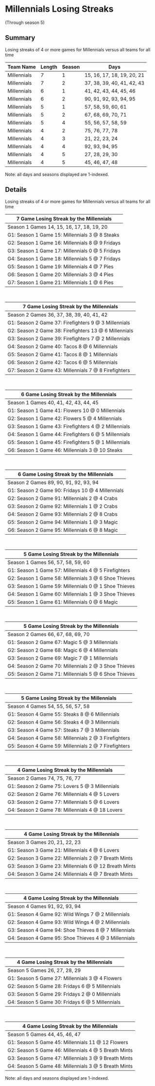 # Millennials Losing Streaks
(Through season 5)
## Summary



Losing streaks of 4 or more games for Millennials versus all teams for all time



| Team Name | Length | Season | Days |
| ----- | ----- | ----- | ----- |
| Millennials                    | 7          | 1          | 15, 16, 17, 18, 19, 20, 21 |
| Millennials                    | 7          | 2          | 37, 38, 39, 40, 41, 42, 43 |
| Millennials                    | 6          | 1          | 41, 42, 43, 44, 45, 46 |
| Millennials                    | 6          | 2          | 90, 91, 92, 93, 94, 95 |
| Millennials                    | 5          | 1          | 57, 58, 59, 60, 61 |
| Millennials                    | 5          | 2          | 67, 68, 69, 70, 71 |
| Millennials                    | 5          | 4          | 55, 56, 57, 58, 59 |
| Millennials                    | 4          | 2          | 75, 76, 77, 78 |
| Millennials                    | 4          | 3          | 21, 22, 23, 24 |
| Millennials                    | 4          | 4          | 92, 93, 94, 95 |
| Millennials                    | 4          | 5          | 27, 28, 29, 30 |
| Millennials                    | 4          | 5          | 45, 46, 47, 48 |




Note: all days and seasons displayed are 1-indexed.

## Details


Losing streaks of 4 or more games for Millennials versus all teams for all time

| 7 Game Losing Streak by the Millennials |
| ----- |
| Season 1 Games 14, 15, 16, 17, 18, 19, 20 |
| G1: Season 1 Game 15: Millennials 3  @  8 Steaks |
| G2: Season 1 Game 16: Millennials 8  @  9 Fridays |
| G3: Season 1 Game 17: Millennials 0  @  5 Fridays |
| G4: Season 1 Game 18: Millennials 5  @  7 Fridays |
| G5: Season 1 Game 19: Millennials 4  @  7 Pies |
| G6: Season 1 Game 20: Millennials 3  @  4 Pies |
| G7: Season 1 Game 21: Millennials 1  @  6 Pies |

<br />

| 7 Game Losing Streak by the Millennials |
| ----- |
| Season 2 Games 36, 37, 38, 39, 40, 41, 42 |
| G1: Season 2 Game 37: Firefighters 9  @  3 Millennials |
| G2: Season 2 Game 38: Firefighters 13 @  6 Millennials |
| G3: Season 2 Game 39: Firefighters 7  @  2 Millennials |
| G4: Season 2 Game 40: Tacos 8  @  6 Millennials |
| G5: Season 2 Game 41: Tacos 8  @  1 Millennials |
| G6: Season 2 Game 42: Tacos 6  @  5 Millennials |
| G7: Season 2 Game 43: Millennials 7  @  8 Firefighters |

<br />

| 6 Game Losing Streak by the Millennials |
| ----- |
| Season 1 Games 40, 41, 42, 43, 44, 45 |
| G1: Season 1 Game 41: Flowers 10 @  0 Millennials |
| G2: Season 1 Game 42: Flowers 5  @  4 Millennials |
| G3: Season 1 Game 43: Firefighters 4  @  2 Millennials |
| G4: Season 1 Game 44: Firefighters 6  @  5 Millennials |
| G5: Season 1 Game 45: Firefighters 5  @  1 Millennials |
| G6: Season 1 Game 46: Millennials 3  @ 10 Steaks |

<br />

| 6 Game Losing Streak by the Millennials |
| ----- |
| Season 2 Games 89, 90, 91, 92, 93, 94 |
| G1: Season 2 Game 90: Fridays 10 @  4 Millennials |
| G2: Season 2 Game 91: Millennials 2  @  4 Crabs |
| G3: Season 2 Game 92: Millennials 1  @  2 Crabs |
| G4: Season 2 Game 93: Millennials 2  @  8 Crabs |
| G5: Season 2 Game 94: Millennials 1  @  3 Magic |
| G6: Season 2 Game 95: Millennials 6  @  8 Magic |

<br />

| 5 Game Losing Streak by the Millennials |
| ----- |
| Season 1 Games 56, 57, 58, 59, 60 |
| G1: Season 1 Game 57: Millennials 4  @  5 Firefighters |
| G2: Season 1 Game 58: Millennials 3  @  6 Shoe Thieves |
| G3: Season 1 Game 59: Millennials 0  @  1 Shoe Thieves |
| G4: Season 1 Game 60: Millennials 1  @  3 Shoe Thieves |
| G5: Season 1 Game 61: Millennials 0  @  6 Magic |

<br />

| 5 Game Losing Streak by the Millennials |
| ----- |
| Season 2 Games 66, 67, 68, 69, 70 |
| G1: Season 2 Game 67: Magic 5  @  3 Millennials |
| G2: Season 2 Game 68: Magic 6  @  4 Millennials |
| G3: Season 2 Game 69: Magic 7  @  1 Millennials |
| G4: Season 2 Game 70: Millennials 2  @  3 Shoe Thieves |
| G5: Season 2 Game 71: Millennials 5  @  6 Shoe Thieves |

<br />

| 5 Game Losing Streak by the Millennials |
| ----- |
| Season 4 Games 54, 55, 56, 57, 58 |
| G1: Season 4 Game 55: Steaks 8  @  6 Millennials |
| G2: Season 4 Game 56: Steaks 4  @  3 Millennials |
| G3: Season 4 Game 57: Steaks 7  @  3 Millennials |
| G4: Season 4 Game 58: Millennials 2  @  3 Firefighters |
| G5: Season 4 Game 59: Millennials 2  @  7 Firefighters |

<br />

| 4 Game Losing Streak by the Millennials |
| ----- |
| Season 2 Games 74, 75, 76, 77 |
| G1: Season 2 Game 75: Lovers 5  @  3 Millennials |
| G2: Season 2 Game 76: Millennials 4  @  5 Lovers |
| G3: Season 2 Game 77: Millennials 5  @  6 Lovers |
| G4: Season 2 Game 78: Millennials 4  @ 18 Lovers |

<br />

| 4 Game Losing Streak by the Millennials |
| ----- |
| Season 3 Games 20, 21, 22, 23 |
| G1: Season 3 Game 21: Millennials 4  @  6 Lovers |
| G2: Season 3 Game 22: Millennials 2  @  7 Breath Mints |
| G3: Season 3 Game 23: Millennials 6  @ 12 Breath Mints |
| G4: Season 3 Game 24: Millennials 4  @  7 Breath Mints |

<br />

| 4 Game Losing Streak by the Millennials |
| ----- |
| Season 4 Games 91, 92, 93, 94 |
| G1: Season 4 Game 92: Wild Wings 7  @  2 Millennials |
| G2: Season 4 Game 93: Wild Wings 4  @  2 Millennials |
| G3: Season 4 Game 94: Shoe Thieves 8  @  7 Millennials |
| G4: Season 4 Game 95: Shoe Thieves 4  @  3 Millennials |

<br />

| 4 Game Losing Streak by the Millennials |
| ----- |
| Season 5 Games 26, 27, 28, 29 |
| G1: Season 5 Game 27: Millennials 3  @  4 Flowers |
| G2: Season 5 Game 28: Fridays 6  @  5 Millennials |
| G3: Season 5 Game 29: Fridays 2  @  0 Millennials |
| G4: Season 5 Game 30: Fridays 6  @  5 Millennials |

<br />

| 4 Game Losing Streak by the Millennials |
| ----- |
| Season 5 Games 44, 45, 46, 47 |
| G1: Season 5 Game 45: Millennials 11 @ 12 Flowers |
| G2: Season 5 Game 46: Millennials 4  @  5 Breath Mints |
| G3: Season 5 Game 47: Millennials 3  @  9 Breath Mints |
| G4: Season 5 Game 48: Millennials 3  @  5 Breath Mints |



Note: all days and seasons displayed are 1-indexed.

